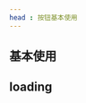 ```yaml
---
head : 按钮基本使用
---
```

## 基本使用

<ClientOnly>
<ele-button></ele-button>
</ClientOnly>

## loading

<ClientOnly>
<ele-button-loading></ele-button-loading>
</ClientOnly>
